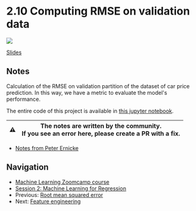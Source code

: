 
# 2.10 Computing RMSE on validation data

<a href="https://www.youtube.com/watch?v=rawGPXg2ofE&list=PL3MmuxUbc_hIhxl5Ji8t4O6lPAOpHaCLR&index=21"><img src="images/thumbnail-2-10.jpg"></a>

[Slides](https://www.slideshare.net/AlexeyGrigorev/ml-zoomcamp-2-slides)

## Notes

Calculation of the RMSE on validation partition of the dataset of car price prediction. In this way, we have a metric to evaluate the model's
performance.

The entire code of this project is available in [this jupyter notebook](https://github.com/alexeygrigorev/mlbookcamp-code/blob/master/chapter-02-car-price/02-carprice.ipynb).

|⚠️|The notes are written by the community.<br>If you see an error here, please create a PR with a fix.|
|---|:-:|

* [Notes from Peter Ernicke](https://knowmledge.com/2023/09/22/ml-zoomcamp-2023-machine-learning-for-regression-part-8/)

## Navigation

* [Machine Learning Zoomcamp course](../)
* [Session 2: Machine Learning for Regression](./)
* Previous: [Root mean squared error](09-rmse.md)
* Next: [Feature engineering](11-feature-engineering.md)
